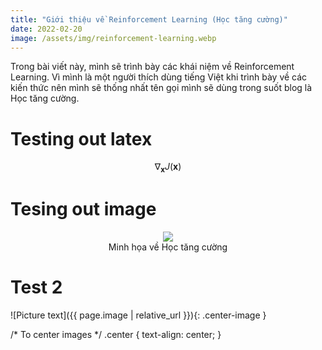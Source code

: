 ```yaml
---
title: "Giới thiệu về Reinforcement Learning (Học tăng cường)"
date: 2022-02-20
image: /assets/img/reinforcement-learning.webp
---
```


Trong bài viết này, mình sẽ trình bày các khái niệm về Reinforcement Learning. Vì mình là một người thích dùng tiếng Việt khi trình bày về các kiến thức nên mình sẽ thống nhất tên gọi mình sẽ dùng trong suốt blog là Học tăng cường.

# Testing out latex

$$ \nabla_\boldsymbol{x} J(\boldsymbol{x}) $$

# Tesing out image
<div style="text-align: center">
  <figure>
    <img src="{{ page.image | relative_url }}" />
    <figcaption> Minh họa về Học tăng cường </figcaption>
  </figure>  
</div>
 
# Test 2
![Picture text]({{ page.image | relative_url }}){: .center-image }
<script src="https://cdn.mathjax.org/mathjax/latest/MathJax.js?config=TeX-AMS-MML_HTMLorMML" type="text/javascript"></script>

/* To center images */
.center {
    text-align: center;
}
